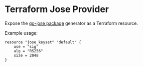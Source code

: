 # Terraform Jose Provider

Expose the [go-jose package](https://github.com/go-jose/go-jose) generator as a Terraform resource.

Example usage:

```
resource "jose_keyset" "default" {
    use = "sig"
    alg = "RS256"
    size = 2048
}
```

